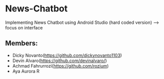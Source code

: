 # News-Chatbot
Implementing News Chatbot using Android Studio (hard coded version) --> focus on interface
## Members:
* Dicky Novanto(https://github.com/dickynovanto1103)
* Devin Alvaro(https://github.com/devinalvaro/)
* Achmad Fahrurrozi(https://github.com/rozium)
* Aya Aurora R